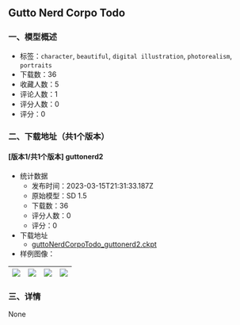 ## Gutto Nerd Corpo Todo
### 一、模型概述

- 标签：`character`, `beautiful`, `digital illustration`, `photorealism`, `portraits`
- 下载数：36
- 收藏人数：5
- 评论人数：1
- 评分人数：0
- 评分：0

### 二、下载地址（共1个版本）

#### [版本1/共1个版本] guttonerd2

- 统计数据
  - 发布时间：2023-03-15T21:31:33.187Z
  - 原始模型：SD 1.5
  - 下载数：36
  - 评分人数：0
  - 评分：0
- 下载地址
  - [guttoNerdCorpoTodo_guttonerd2.ckpt](https://civitai.com/api/download/models/23798)
- 样例图像：

| <img src="https://image.civitai.com/xG1nkqKTMzGDvpLrqFT7WA/8906c465-e517-4d4a-c7cd-cb19250d7f00/width=450/258536.jpeg" /> | <img src="https://image.civitai.com/xG1nkqKTMzGDvpLrqFT7WA/4bcd4e7a-f634-4949-2b0d-69d435d29b00/width=450/258549.jpeg" /> | <img src="https://image.civitai.com/xG1nkqKTMzGDvpLrqFT7WA/5603983f-0ad3-43df-75df-f7720d302f00/width=450/258548.jpeg" /> | <img src="https://image.civitai.com/xG1nkqKTMzGDvpLrqFT7WA/d818d511-a74b-44e5-f682-7ac0b9712300/width=450/258547.jpeg" /> |
| ---- | ---- | ---- | ---- |


### 三、详情
None